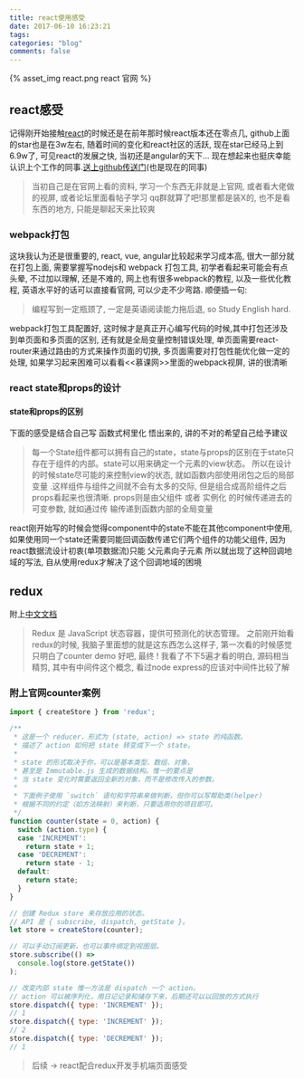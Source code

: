 ```yaml
---
title: react使用感受
date: 2017-06-10 16:23:21
tags:
categories: "blog"
comments: false
---
```


{% asset_img react.png react 官网 %}

<!-- more -->

## react感受

记得刚开始接触[react](https://facebook.github.io/react/)的时候还是在前年那时候react版本还在零点几,
github上面的star也是在3w左右, 随着时间的变化和react社区的活跃, 现在star已经马上到6.9w了, 可见react的发展之快, 当初还是angular的天下...
现在想起来也挺庆幸能认识上个工作的同事.[送上github传送门](https://github.com/yuffiy)(也是现在的同事)

> 当初自己是在官网上看的资料,  学习一个东西无非就是上官网, 或者看大佬做的视屏, 或者论坛里面看帖子学习
> qq群就算了吧!那里都是装X的, 也不是看东西的地方, 只能是聊起天来比较爽

### webpack打包

这块我认为还是很重要的, react, vue, angular比较起来学习成本高, 很大一部分就在打包上面,
需要掌握写nodejs和 webpack 打包工具, 初学者看起来可能会有点头晕, 不过加以理解, 还是不难的, 网上也有很多[]()webpack的教程, 以及一些优化教程, 英语水平好的话可以直接看官网, 可以少走不少弯路.
顺便插一句:

> 编程写到一定瓶颈了, 一定是英语阅读能力拖后退,  so Study English hard.

webpack打包工具配置好, 这时候才是真正开心编写代码的时候,其中打包还涉及到单页面和多页面的区别, 还有就是全局变量控制错误处理, 单页面需要react-router来通过路由的方式来操作页面的切换, 多页面需要对打包性能优化做一定的处理,  如果学习起来困难可以看看<<慕课网>>里面的webpack视屏, 讲的很清晰

### react state和props的设计

#### state和props的区别

下面的感受是结合自己写 函数式柯里化 悟出来的, 讲的不对的希望自己给予建议

> 每一个State组件都可以拥有自己的state，state与props的区别在于state只存在于组件的内部。state可以用来确定一个元素的view状态。
> 所以在设计的时候state尽可能的来控制view的状态, 就如函数内部使用闭包之后的局部变量 .这样组件与组件之间就不会有太多的交际, 但是组合成高阶组件之后props看起来也很清晰.
> props则是由父组件 或者 实例化 的时候传递进去的可变参数, 就如通过传 输传递到函数内部的全局变量

react刚开始写的时候会觉得component中的state不能在其他component中使用, 如果使用同一个state还需要同能回调函数传递它们两个组件的功能父组件, 因为react数据流设计初衷(单项数据流)只能
父元素向子元素 所以就出现了这种回调地域的写法,  自从使用redux才解决了这个回调地域的困境


## redux
附上[中文文档](http://cn.redux.js.org/index.html)

> Redux 是 JavaScript 状态容器，提供可预测化的状态管理。
> 之前刚开始看redux的时候, 我脑子里面想的就是这东西怎么这样子,  第一次看的时候感觉只明白了counter demo
> 好吧, 最终 ! 我看了不下5遍才看的明白, 源码相当精剪, 其中有中间件这个概念, 看过node express的应该对中间件比较了解

### 附上官网counter案例

```javascript
import { createStore } from 'redux';

/**
 * 这是一个 reducer，形式为 (state, action) => state 的纯函数。
 * 描述了 action 如何把 state 转变成下一个 state。
 *
 * state 的形式取决于你，可以是基本类型、数组、对象、
 * 甚至是 Immutable.js 生成的数据结构。惟一的要点是
 * 当 state 变化时需要返回全新的对象，而不是修改传入的参数。
 *
 * 下面例子使用 `switch` 语句和字符串来做判断，但你可以写帮助类(helper)
 * 根据不同的约定（如方法映射）来判断，只要适用你的项目即可。
 */
function counter(state = 0, action) {
  switch (action.type) {
  case 'INCREMENT':
    return state + 1;
  case 'DECREMENT':
    return state - 1;
  default:
    return state;
  }
}

// 创建 Redux store 来存放应用的状态。
// API 是 { subscribe, dispatch, getState }。
let store = createStore(counter);

// 可以手动订阅更新，也可以事件绑定到视图层。
store.subscribe(() =>
  console.log(store.getState())
);

// 改变内部 state 惟一方法是 dispatch 一个 action。
// action 可以被序列化，用日记记录和储存下来，后期还可以以回放的方式执行
store.dispatch({ type: 'INCREMENT' });
// 1
store.dispatch({ type: 'INCREMENT' });
// 2
store.dispatch({ type: 'DECREMENT' });
// 1
```

> 后续 -> react配合redux开发手机端页面感受
